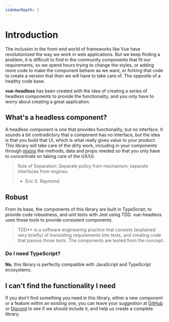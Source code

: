 ```yaml
---
sidebarDepth: 2
---
```



# Introduction

The inclusion in the front-end world of frameworks like Vue have revolutionized the way we work in web applications. But we keep finding a problem, it is difficult to find in the community components that fit our requirements, so we spend hours trying to change the styles, or adding more code to make the component behave as we want, or forking that code to create a version that then we will have to take care of. The opposite of a healthy code base.

**vue-headless** has been created with the idea of creating a series of headless components to provide the functionality, and you only have to worry about creating a great application.

## What's a headless component?

A headless component is one that provides functionality, but no interface. It sounds a bit contradictory that a component has no interface, but the idea is that you build that UI, which is what really gives value to your product. This library will take care of the dirty work, including in your components through [mixins](https://es.vuejs.org/v2/guide/mixins.html) the methods, data and props needed so that you only have to concentrate on taking care of the UX/UI.

> Rule of Separation: Separate policy from mechanism; separate interfaces from engines.
> - Eric S. Raymond

## Robust

From its base, the components of this library are built in TypeScript, to provide code robustness, and unit tests with Jest using TDD. vue-headless uses these tools to provide consistent components.

> TDD** is a software engineering practice that consists (explained very briefly) of translating requirements into tests, and creating code that passes those tests. The components are tested from the concept.

### Do I need TypeScript?

**No**, this library is perfectly compatible with JavaScript and TypeScript ecosystems.

## I can't find the functionality I need

If you don't find something you need in this library, either a new component or a feature within an existing one, you can leave your suggestion at [GitHub](https://github.com/enriquebv/vue-headless/issues) or [Discord](https://discord.gg/nFfxX5B) to see if we should include it, and help us create a complete library.